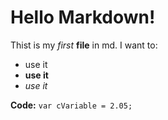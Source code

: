 # Hello Markdown!

Thist is my *first* **file** in md. I want to:
* use it
* **use it**
* *use it*

**Code:**
`var cVariable = 2.05;`
